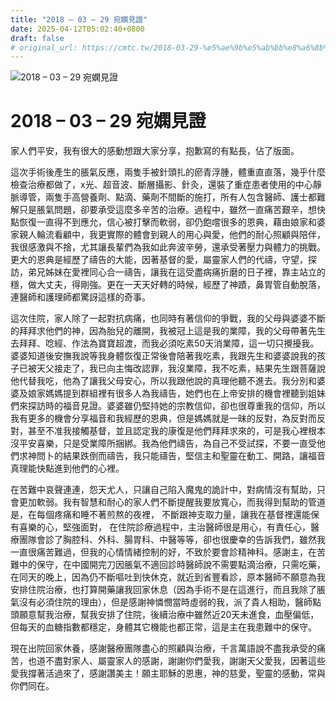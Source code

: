 ```yaml
---
title: "2018 – 03 – 29 宛嫻見證"
date: 2025-04-12T05:02:40+0800
draft: false
# original_url: https://cmtc.tw/2018-03-29-%e5%ae%9b%e5%ab%bb%e8%a6%8b%e8%ad%89
---
```


![2018 – 03 – 29 宛嫻見證](/images/8FRqDcvLI9e2OXr.jpg "2018 – 03 – 29 宛嫻見證")

# 2018 – 03 – 29 宛嫻見證

家人們平安，我有很大的感動想跟大家分享，抱歉寫的有點長，佔了版面。

這次手術後產生的脹氣反應，兩隻手被針頭扎的瘀青浮腫，體重直直落，幾乎什麼檢查治療都做了，x光、超音波、斷層攝影、針灸，還裝了重症患者使用的中心靜脈導管，兩隻手高營養劑、點滴、藥劑不間斷的施打，所有人包含醫師、護士都難解只是脹氣問題，卻要承受這麼多辛苦的治療。過程中，雖然一直痛苦艱辛，想快點恢復一直得不到應允，信心被打擊而軟弱，卻仍飽嚐很多的恩典，藉由娘家和婆家親人輪流看顧中，我更實際的體會到親人的用心與愛，他們的耐心照顧與陪伴，我很感激與不捨，尤其讓長輩們為我如此奔波辛勞，還承受著壓力與體力的挑戰。更大的恩典是經歷了禱告的大能，因著基督的愛，屬靈家人們的代禱，守望，探訪，弟兄姊妹在愛裡同心合一禱告，讓我在這受盡病痛折磨的日子裡，靠主站立的穩，做大丈夫，得剛強。更在一天天好轉的時候，經歷了神蹟，鼻胃管自動脫落，連醫師和護理師都驚訝這樣的奇事。

這次住院，家人除了一起對抗病痛，也同時有著信仰的爭戰，我的父母與婆婆不斷的拜拜求他們的神，因為胎兒的離開，我被冠上這是我的業障，我的父母帶著先生去拜拜、唸經、作法為寶寶超渡，而我必須吃素50天消業障，這一切只攪擾我。婆婆知道後安撫我說等我身體恢復正常後會陪著我吃素，我跟先生和婆婆說我的孩子已被天父接走了，我已向主悔改認罪，我沒業障，我不吃素，結果先生跟菩薩說他代替我吃，他為了讓我父母安心，所以我跟他說的真理他聽不進去。我分別和婆婆及娘家媽媽提到群組裡有很多人為我禱告，她們也在上帝安排的機會裡聽到姐妹們來探訪時的福音見證。婆婆雖仍堅持她的宗教信仰，卻也很尊重我的信仰，所以我有更多的機會分享福音和我經歷的恩典，但是媽媽就是一昧的反對，為反對而反對，甚至不准我接觸基督，並且認定我的康復是他們拜拜求來的，可是我心裡根本沒平安喜樂，只是受業障所捆綁。我為他們禱告，為自己不受試探，不要一直受他們求神問卜的結果跌倒而禱告，我只能禱告，堅信主和聖靈在動工、開路，讓福音真理能快點進到他們的心裡。

在苦難中哀聲連連，怨天尤人，只讓自己陷入魔鬼的詭計中，對病情沒有幫助，只會更加軟弱。我有智慧和耐心的家人們不斷提醒我要放寬心，而我得到幫助的管道是，在每個疼痛和睡不著煎熬的夜裡， 不斷跟神支取力量，讓我在基督裡還能保有喜樂的心，堅強面對， 在住院診療過程中，主治醫師很是用心，有責任心，醫療團隊會診了胸腔科、外科、腸胃科、中醫等等，卻也很慶幸的告訴我們，雖然我一直很痛苦難過，但我的心情情緒控制的好，不致於要會診精神科。感謝主，在苦難中的保守，在中國開完刀因脹氣不適回診時醫師說不需要點滴治療，只需吃藥，在同天的晚上，因為仍不斷嘔吐到快休克，就近到省豐看診，原本醫師不願意為我安排住院治療，也打算開藥讓我回家休息（因為手術不是在這進行，而且我除了脹氣沒有必須住院的理由），但是感謝神憐憫當時虛弱的我，派了貴人相助，醫師點頭願意幫我治療，幫我安排了住院，後續治療中雖然近20天未進食，血壓偏低，但每天的血糖指數都穩定，身體其它機能也都正常，這是主在我患難中的保守。

現在出院回家休養，感謝醫療團隊盡心的照顧與治療，千言萬語說不盡我承受的痛苦，也道不盡對家人、屬靈家人的感謝，謝謝你們愛我，謝謝天父愛我，因著這些愛我撐著活過來了，感謝讚美主！願主耶穌的恩惠，神的慈愛，聖靈的感動，常與你們同在。